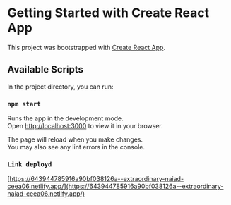 # Getting Started with Create React App

This project was bootstrapped with [Create React App](https://github.com/facebook/create-react-app).

## Available Scripts

In the project directory, you can run:

### `npm start`

Runs the app in the development mode.\
Open [http://localhost:3000](http://localhost:3000) to view it in your browser.

The page will reload when you make changes.\
You may also see any lint errors in the console.

### `Link deployd`

[https://643944785916a90bf038126a--extraordinary-naiad-ceea06.netlify.app/](https://643944785916a90bf038126a--extraordinary-naiad-ceea06.netlify.app/)
